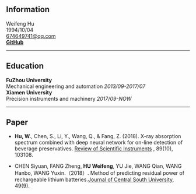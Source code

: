 ## Information  
Weifeng Hu  
1994/10/04  
674649741@qq.com  
**[GitHub](https://github.com/Hu-WF)**  

----

## Education  
**FuZhou University**  
Mechanical engineering and automation _2013/09-2017/07_  
**Xiamen University**  
Precision instruments and machinery _2017/09-NOW_  

----

## Paper
* **Hu, W.**, Chen, S., Li, Y., Wang, Q., & Fang, Z. (2018). X-ray absorption spectrum combined with deep neural network for on-line detection of beverage preservatives. [Review of Scientific Instruments](https://aip.scitation.org/doi/10.1063/1.5048281)
, 89(10), 103108.  

* CHEN Siyuan, FANG Zheng, **HU Weifeng**, YU Jie, WANG Qian, WANG Hanbo, WANG Yuxin.（2018）. Method of predicting residual power of rechargeable lithium batteries.[Journal of Central South University](http://www.zndxzk.com.cn/paper/paperView.aspx?id=paper_318535), 49(9).  



